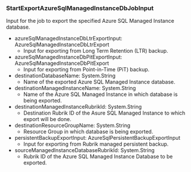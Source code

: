 ### StartExportAzureSqlManagedInstanceDbJobInput
Input for the job to export the specified Azure SQL Managed Instance database.

- azureSqlManagedInstanceDbLtrExportInput: AzureSqlManagedInstanceDbLtrExport
  - Input for exporting from Long Term Retention (LTR) backup.
- azureSqlManagedInstanceDbPitExportInput: AzureSqlManagedInstanceDbPitExport
  - Input for exporting from Point-in-Time (PiT) backup.
- destinationDatabaseName: System.String
  - Name of the exported Azure SQL Managed Instance database.
- destinationManagedInstanceName: System.String
  - Name of the Azure SQL Managed Instance in which database is being exported.
- destinationManagedInstanceRubrikId: System.String
  - Destination Rubrik ID of the Asure SQL Managed Instance to which export will be done.
- destinationResourceGroupName: System.String
  - Resource Group in which database is being exported.
- persistentBackupExportInput: AzureSqlPersistentBackupExportInput
  - Input for exporting from Rubrik managed persistent backup.
- sourceManagedInstanceDatabaseRubrikId: System.String
  - Rubrik ID of the Azure SQL Managed Instance Database to be exported.
